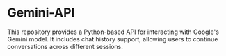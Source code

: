 # Gemini-API
This repository provides a Python-based API for interacting with Google's Gemini model. It includes chat history support, allowing users to continue conversations across different sessions.
